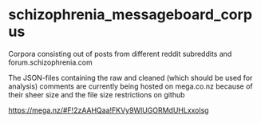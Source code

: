# schizophrenia_messageboard_corpus

Corpora consisting out of posts from different reddit subreddits and forum.schizophrenia.com

The JSON-files containing the raw and cleaned (which should be used for analysis) comments are currently being hosted on mega.co.nz because of their sheer size and the file size restrictions on github 

https://mega.nz/#F!2zAAHQaa!FKVy9WlUGORMdUHLxxolsg
